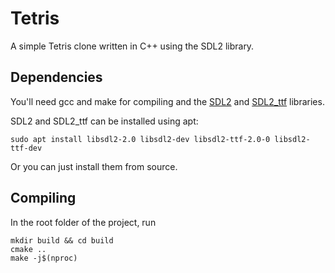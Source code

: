 # Tetris
A simple Tetris clone written in C++ using the SDL2 library.

## Dependencies

You'll need gcc and make for compiling and the [SDL2](https://github.com/libsdl-org/SDL) and [SDL2_ttf](https://github.com/libsdl-org/SDL_ttf) libraries.

SDL2 and SDL2_ttf can be installed using apt:
```
sudo apt install libsdl2-2.0 libsdl2-dev libsdl2-ttf-2.0-0 libsdl2-ttf-dev
```
Or you can just install them from source.

## Compiling
In the root folder of the project, run
```
mkdir build && cd build
cmake ..
make -j$(nproc)
```
